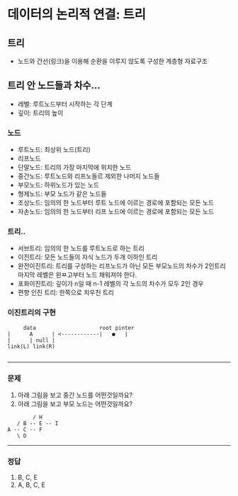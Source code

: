 # 데이터의 논리적 연결: 트리

## 트리
  - 노드와 간선(링크)을 이용해 순환을 이루지 않도록 구성한 계층형 자료구조

## 트리 안 노드들과 차수...
  - 레벨: 루트노드부터 시작하는 각 단계
  - 깊이: 트리의 높이
    
### 노드
  - 루트노드: 최상위 노드(트리)
  - 리프노드
  - 단말노드: 트리의 가장 마지막에 위치한 노드
  - 중간노드: 루트노드와 리프노들르 제외한 나머지 노드들
  - 부모노드: 하위노드가 있는 노드
  - 형제노드: 부모 노드가 같은 노드들
  - 조상노드: 임의의 한 노드부터 루트 노드에 이르는 경로에 포함되는 모든 노드
  - 자손노드: 임의의 한 노드부터 리프 노드에 이르는 경로에 포함되는 모든 노드

### 트리..
  - 서브트리: 임의의 한 노드를 루트노드로 하는 트리
  - 이진트리: 모든 노드들의 자식 노드가 두개 이하인 트리
  - 완전이진트리: 트리를 구성하는 리프노드가 아닌 모든 부모노드의 차수가 2인트리 마지막 레벨은 왼ㅉ고부터 노드 채워져야 한다.
  - 포화이진트리: 깊이가 n일 때 n-1 레벨의 각 노드의 차수가 모두 2인 경우
  - 편향 인진 트리: 한쪽으로 치우친 트리

### 이진트리의 구현

```
     data                    root pinter
|      A      | <------------|   ●   |
|      | null |
link(L) link(R)


```

---
### 문제
  1. 아래 그림을 보고 중간 노드를 어떤것일까요?
  2. 아래 그림을 보고 부모 노드는 어떤것일까요?
```
        / H
   / B -- E -- I
A -- C -- F
   \ D

```
---
### 정답
  1. B, C, E
  2. A, B, C, E
